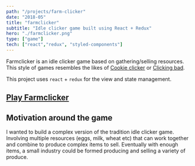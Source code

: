 ```yaml
---
path: "/projects/farm-clicker"
date: "2018-05"
title: "farmclicker"
subtitle: "Idle clicker game built using React + Redux"
hero: "./farmclicker.png"
type: ["game"]
tech: ["react","redux", "styled-components"]
---
```


Farmclicker is an idle clicker game based on gathering/selling resources. This style of games resembles the likes of [Cookie clicker](http://orteil.dashnet.org/cookieclicker/) or [Clicking bad](http://clickingbad.nullism.com/).

This project uses `react` + `redux` for the view and state management.

## [Play Farmclicker](https://aaronvanston.github.io/farmclicker/)

## Motivation around the game

I wanted to build a complex version of the tradition idle clicker game. Involving multiple resources (eggs, milk, wheat etc) that can work together and combine to produce complex items to sell. Eventually with enough items, a small industry could be formed producing and selling a variety of produce.